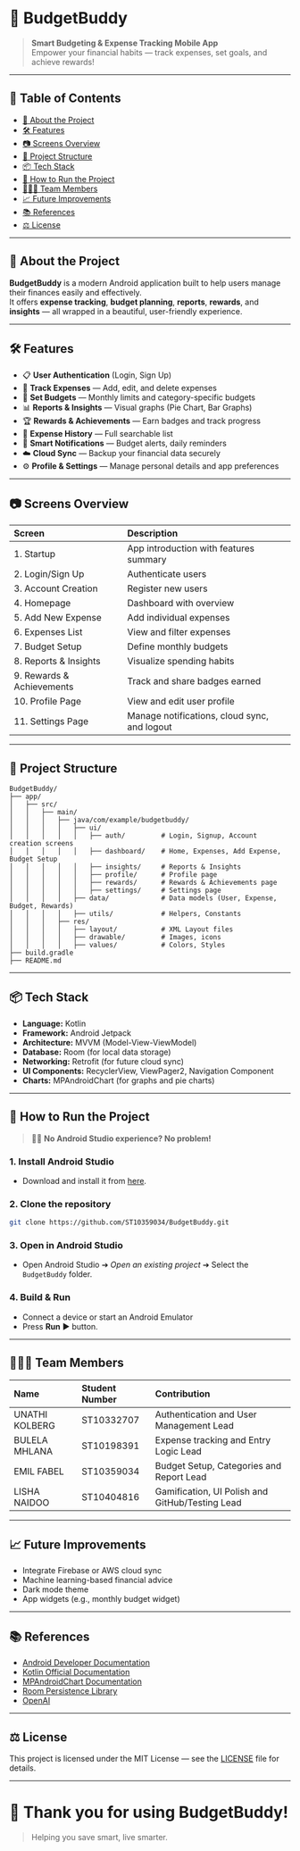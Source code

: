 # 📱 BudgetBuddy

> **Smart Budgeting & Expense Tracking Mobile App**  
> Empower your financial habits — track expenses, set goals, and achieve rewards!

---

## 📑 Table of Contents

- [🚀 About the Project](#-about-the-project)
- [🛠️ Features](#️-features)
- [📷 Screens Overview](#-screens-overview)
- [📂 Project Structure](#-project-structure)
- [📦 Tech Stack](#-tech-stack)
- [🧰 How to Run the Project](#-how-to-run-the-project)
- [🧑‍🤝‍🧑 Team Members](#-team-members)
- [📈 Future Improvements](#-future-improvements)
- [📚 References](#-references)
- [⚖️ License](#️-license)

---

## 🚀 About the Project

**BudgetBuddy** is a modern Android application built to help users manage their finances easily and effectively.  
It offers **expense tracking**, **budget planning**, **reports**, **rewards**, and **insights** — all wrapped in a beautiful, user-friendly experience.

---

## 🛠️ Features

- 📋 **User Authentication** (Login, Sign Up)
- 💸 **Track Expenses** — Add, edit, and delete expenses
- 🎯 **Set Budgets** — Monthly limits and category-specific budgets
- 📊 **Reports & Insights** — Visual graphs (Pie Chart, Bar Graphs)
- 🏆 **Rewards & Achievements** — Earn badges and track progress
- 📂 **Expense History** — Full searchable list
- 🔔 **Smart Notifications** — Budget alerts, daily reminders
- ☁️ **Cloud Sync** — Backup your financial data securely
- ⚙️ **Profile & Settings** — Manage personal details and app preferences

---

## 📷 Screens Overview

| Screen | Description |
|:------|:-------------|
| 1. Startup | App introduction with features summary |
| 2. Login/Sign Up | Authenticate users |
| 3. Account Creation | Register new users |
| 4. Homepage | Dashboard with overview |
| 5. Add New Expense | Add individual expenses |
| 6. Expenses List | View and filter expenses |
| 7. Budget Setup | Define monthly budgets |
| 8. Reports & Insights | Visualize spending habits |
| 9. Rewards & Achievements | Track and share badges earned |
| 10. Profile Page | View and edit user profile |
| 11. Settings Page | Manage notifications, cloud sync, and logout |

---

## 📂 Project Structure

```
BudgetBuddy/
├── app/
│   ├── src/
│   │   ├── main/
│   │   │   ├── java/com/example/budgetbuddy/
│   │   │   │   ├── ui/
│   │   │   │   │   ├── auth/         # Login, Signup, Account creation screens
│   │   │   │   │   ├── dashboard/    # Home, Expenses, Add Expense, Budget Setup
│   │   │   │   │   ├── insights/     # Reports & Insights
│   │   │   │   │   ├── profile/      # Profile page
│   │   │   │   │   ├── rewards/      # Rewards & Achievements page
│   │   │   │   │   ├── settings/     # Settings page
│   │   │   │   ├── data/             # Data models (User, Expense, Budget, Rewards)
│   │   │   │   ├── utils/            # Helpers, Constants
│   │   │   ├── res/
│   │   │   │   ├── layout/           # XML Layout files
│   │   │   │   ├── drawable/         # Images, icons
│   │   │   │   ├── values/           # Colors, Styles
├── build.gradle
├── README.md
```

---

## 📦 Tech Stack

- **Language:** Kotlin
- **Framework:** Android Jetpack
- **Architecture:** MVVM (Model-View-ViewModel)
- **Database:** Room (for local data storage)
- **Networking:** Retrofit (for future cloud sync)
- **UI Components:** RecyclerView, ViewPager2, Navigation Component
- **Charts:** MPAndroidChart (for graphs and pie charts)

---

## 🧰 How to Run the Project

> 🧑‍💻 **No Android Studio experience? No problem!**

### 1. Install Android Studio
- Download and install it from [here](https://developer.android.com/studio).

### 2. Clone the repository
```bash
git clone https://github.com/ST10359034/BudgetBuddy.git
```

### 3. Open in Android Studio
- Open Android Studio ➔ *Open an existing project* ➔ Select the `BudgetBuddy` folder.

### 4. Build & Run
- Connect a device or start an Android Emulator
- Press **Run** ▶️ button.

---

## 🧑‍🤝‍🧑 Team Members

| Name | Student Number | Contribution |
|:----|:----------------|:-------------|
| UNATHI KOLBERG | ST10332707 | Authentication and User Management Lead |
| BULELA MHLANA | ST10198391 | Expense tracking and Entry Logic Lead |
| EMIL FABEL | ST10359034 | Budget Setup, Categories and Report Lead |
| LISHA NAIDOO | ST10404816 | Gamification, UI Polish and GitHub/Testing Lead |

---

## 📈 Future Improvements

- Integrate Firebase or AWS cloud sync
- Machine learning-based financial advice
- Dark mode theme
- App widgets (e.g., monthly budget widget)

---

## 📚 References

- [Android Developer Documentation](https://developer.android.com/docs)
- [Kotlin Official Documentation](https://kotlinlang.org/docs/home.html)
- [MPAndroidChart Documentation](https://github.com/PhilJay/MPAndroidChart)
- [Room Persistence Library](https://developer.android.com/jetpack/androidx/releases/room)
- [OpenAI](https://chatgpt.com/)

---

## ⚖️ License

This project is licensed under the MIT License — see the [LICENSE](LICENSE) file for details.

---

# 🎉 Thank you for using BudgetBuddy!
> Helping you save smart, live smarter.
